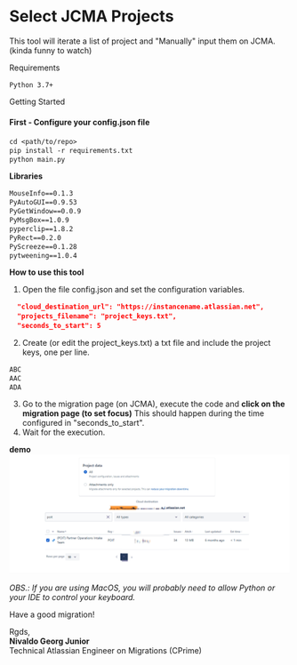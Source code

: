 # Select JCMA Projects

This tool will iterate a list of project and "Manually" input them on JCMA. (kinda funny to watch)

Requirements
```commandline
Python 3.7+
```

Getting Started
#### First - Configure your config.json file
```
cd <path/to/repo>
pip install -r requirements.txt
python main.py
```

**Libraries**
```commandline
MouseInfo==0.1.3
PyAutoGUI==0.9.53
PyGetWindow==0.0.9
PyMsgBox==1.0.9
pyperclip==1.8.2
PyRect==0.2.0
PyScreeze==0.1.28
pytweening==1.0.4
```

**How to use this tool**

1. Open the file config.json and set the configuration variables.
```json
  "cloud_destination_url": "https://instancename.atlassian.net",
  "projects_filename": "project_keys.txt",
  "seconds_to_start": 5
```
2. Create (or edit the project_keys.txt) a txt file and include the project keys, one per line.
```
ABC
AAC
ADA
```
3. Go to the migration page (on JCMA), execute the code and **click on the migration page (to set focus)** This should happen during the time configured in "seconds_to_start".
4. Wait for the execution.

**demo**
![demo gif](https://github.com/ngeorgj-cprime/select-jcma-projects/blob/main/demo/demo.gif)

*OBS.: If you are using MacOS, you will probably need to allow Python or your IDE to control your keyboard.*

Have a good migration!

Rgds,<br>
**Nivaldo Georg Junior** <br>
Technical Atlassian Engineer on Migrations (CPrime)